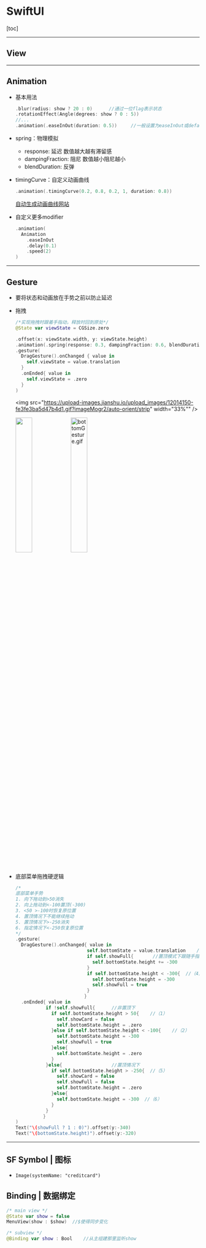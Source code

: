 # SwiftUI

[toc]

------

## View



------

## Animation

- 基本用法

  ```swift
  .blur(radius: show ? 20 : 0)		//通过一位flag表示状态
  .rotationEffect(Angle(degrees: show ? 0 : 5))
  //...
  .animation(.easeInOut(duration: 0.5))		//一般设置为easeInOut或default效果比较好
  ```

- spring：物理模拟

  - response: 延迟  数值越大越有滞留感
  - dampingFraction: 阻尼  数值越小阻尼越小
  - blendDuration: 反弹
  
- timingCurve：自定义动画曲线

  ```swift
  .animation(.timingCurve(0.2, 0.8, 0.2, 1, duration: 0.8))
  ```

  [自动生成动画曲线网站](https://cubic-bezier.com/)

- 自定义更多modifier

  ```swift
  .animation(
    Animation
      .easeInOut
      .delay(0.1)
      .speed(2)
  )
  ```

  



------

## Gesture

- 要将状态和动画放在手势之前以防止延迟

- 拖拽

  ```swift
  /*实现拖拽时跟着手指动，释放时回到原处*/
  @State var viewState = CGSize.zero
  
  .offset(x: viewState.width, y: viewState.height)
  .animation(.spring(response: 0.3, dampingFraction: 0.6, blendDuration: 0))
  .gesture(
    DragGesture().onChanged { value in
      self.viewState = value.translation
    }
    .onEnded{ value in
      self.viewState = .zero
    }
  )
  ```

  <img src="https://upload-images.jianshu.io/upload_images/12014150-fe3fe3ba5d47b4d1.gif?imageMogr2/auto-orient/strip" width="33%""  />
  
  <img src="https://upload-images.jianshu.io/upload_images/12014150-fe3fe3ba5d47b4d1.gif?imageMogr2/auto-orient/strip" width="30%"  /><img src="https://upload-images.jianshu.io/upload_images/12014150-104016d172af0251.gif?imageMogr2/auto-orient/strip" alt="bottomGesture.gif" width="30%;" />

- 底部菜单拖拽硬逻辑

  ```swift
  /*
  底部菜单手势
  1. 向下拖动到>50消失
  2. 向上拖动到<-100置顶(-300)
  3. <50 >-100时恢复原位置
  4. 置顶情况下不能继续拖动
  5. 置顶情况下>-250消失
  6. 指定情况下<-250恢复原位置
  */
  .gesture(
    DragGesture().onChanged{ value in
                            self.bottomState = value.translation    //正常情况跟随手指位置移动
                            if self.showFull{       //置顶模式下跟随手指移动位置要平移一个300
                              self.bottomState.height += -300
                            }
                            if self.bottomState.height < -300{  //（4）
                              self.bottomState.height = -300
                              self.showFull = true
                            }
                           }
    .onEnded{ value in
             if !self.showFull{      //非置顶下
               if self.bottomState.height > 50{    //（1）
                 self.showCard = false
                 self.bottomState.height = .zero
               }else if self.bottomState.height < -100{    //（2）
                 self.bottomState.height = -300
                 self.showFull = true
               }else{
                 self.bottomState.height = .zero
               }
             }else{                  //置顶情况下
               if self.bottomState.height > -250{  //（5）
                 self.showCard = false
                 self.showFull = false
                 self.bottomState.height = .zero
               }else{
                 self.bottomState.height = -300  //（6）
               }
             }
            }
  )
  Text("\(showFull ? 1 : 0)").offset(y:-340)
  Text("\(bottomState.height)").offset(y:-320)
  ```

  





------

## SF Symbol | 图标

- `Image(systemName: "creditcard")`



## Binding | 数据绑定

```swift
/* main view */
@State var show = false
MenuView(show : $show)  //$使得同步变化

/* subview */
@Binding var show : Bool    //从主组建那里监听show
```

